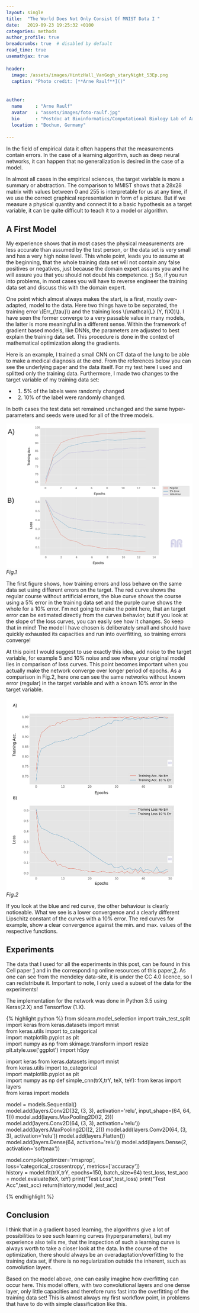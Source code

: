 ```yaml
---
layout: single
title:  "The World Does Not Only Consist Of MNIST Data I "
date:   2019-09-23 19:25:32 +0100
categories: methods
author_profile: true
breadcrumbs: true  # disabled by default
read_time: true
usemathjax: true

header:
  image: /assets/images/HintzHall_VanGogh_staryNight_53Ep.png
  caption: "Photo credit: [**Arne Raulf**]()"


author:
  name     : "Arne Raulf"
  avatar   : "assets/images/foto-raulf.jpg"
  bio      : "Postdoc at Bioinformatics/Computational Biology Lab of Axel Mosig. AI/ML in physical/biological problems."
  location : "Bochum, Germany" 

---
```


In the field of empirical data it often happens that the measurements contain errors. In the case of a learning algorithm, such as deep neural networks, it can happen that no generalization is desired in the case of a model. 

In almost all cases in the empirical sciences, the target variable is more a summary or abstraction. 
The comparison to MMIST shows that a 28x28 matrix with values between 0 and 255 is interpretable for us at any time, if we use the correct graphical representation in form of a picture.
But if we measure a physical quantity and connect it to a basic hypothesis as a target variable, it can be quite difficult to teach it to a model or algorithm.

## A First Model
My experience shows that in most cases the physical measurements are less accurate than assumed by the test person, or the data set is very small and has a very high noise level. This whole point, leads you to assume at the beginning, that the whole training data set will not contain any false positives or negatives, just because the domain expert assures you and he will assure you that you should not doubt his competence. ;) So, if you run into problems, in most cases you will have to reverse engineer the training data set and discuss this with the domain expert.

One point which almost always makes the start, is a first, mostly over-adapted, model to the data. Here two things have to be separated, the training error \\(Err_{\tau}\\)  and the training loss \\(\mathcal{L} (Y, f(X))\\). I have seen the former converge to a very passable value in many models, the latter is more meaningful in a different sense. Within the framework of gradient based models, like DNNs, the parameters are adjusted to best explain the training data set. This procedure is done in the context of mathematical optimization along the gradients.  

Here is an example, I trained a small CNN on CT data of the lung to be able to make a medical diagnosis at the end. From the references below you can see the underlying paper and the data itself. For my test here I used and splitted only the training data.  Furthermore, I made two changes to the target variable of my training data set:
- 1) 5% of the labels were randomly changed
- 2) 10% of the label were randomly changed.

In both cases the test data set remained unchanged and the same hyper-parameters and seeds were used for all of the three models. 


![image](/assets/images/knowYourGT1.png)
*Fig.1*


The first figure shows, how training errors and loss behave on the same data set using different errors on the target. The red curve shows the regular course without artificial errors, the blue curve shows the course using a 5% error in the training data set and the purple curve shows the whole for a 10% error.
I'm not going to make the point here, that an target error can be estimated directly from the curves behavior, but if you look at the slope of the loss curves, you can easily see how it changes. So keep that in mind! 
The model I have chosen is deliberately small and should have quickly exhausted its capacities and run into overfitting, so training errors converge! 

At this point I would suggest to use exactly this idea, add noise to the target variable, for example 5 and 10% noise and see where your original model lies in comparison of loss curves. This point becomes important when you actually make the network converge over longer period of epochs. As a comparison in Fig.2, here one can see the same networks without known error (regular) in the target variable and with a known 10% error in the target variable.



![image](/assets/images/knowyourGT1_150Epochs.png)
*Fig.2*


If you look at the blue and red curve, the other behaviour is clearly noticeable. What we see is a lower convergence and a clearly different Lipschitz constant of the curves with a 10% error. The red curves for example, show a clear convergence against the min. and max. values of the respective functions.  




## Experiments

The data that I used for all the experiments in this post, can be found in this Cell paper [1](https://www.cell.com/cell/fulltext/S0092-8674(18)30154-5) and in the corresponding online resources of this paper,[2](https://data.mendeley.com/datasets/rscbjbr9sj/3). As one can see from the mendeley data-site, it is under the CC 4.0 licence, so I can redistribute it. Important to note, I only used a subset of the data for the experiments!

The implementation for the network was done in Python 3.5 using Keras(2.X) and Tensorflow (1.X).

{% highlight python %}
from sklearn.model_selection import train_test_split
import keras
from keras.datasets import mnist                           
from keras.utils import to_categorical     
import matplotlib.pyplot as plt                            
import numpy as np
from skimage.transform import resize
plt.style.use('ggplot')
import h5py

import keras
from keras.datasets import mnist                                                                                  
from keras.utils import to_categorical     
import matplotlib.pyplot as plt                                 
import numpy as np
def simple_cnn(trX,trY, teX, teY):
  from keras import layers                                                                                        
  from keras import models                      
                                              
  model = models.Sequential()                                                 
  model.add(layers.Conv2D(32, (3, 3), activation='relu', input_shape=(64, 64, 1)))
  model.add(layers.MaxPooling2D((2, 2)))                 
  model.add(layers.Conv2D(64, (3, 3), activation='relu'))
  model.add(layers.MaxPooling2D((2, 2)))
  model.add(layers.Conv2D(64, (3, 3), activation='relu'))
  model.add(layers.Flatten())                      
  model.add(layers.Dense(64, activation='relu'))
  model.add(layers.Dense(2, activation='softmax'))
                                                  
  model.compile(optimizer='rmsprop',                                                                              
                loss='categorical_crossentropy',
                metrics=['accuracy'])         
  history = model.fit(trX,trY, epochs=150, batch_size=64)
  test_loss, test_acc = model.evaluate(teX, teY)
  print("Test Loss",test_loss) 
  print("Test Acc",test_acc) 
  return(history,model ,test_acc)




{% endhighlight %}


## Conclusion
I think that in a gradient based learning, the algorithms give a lot of possibilities to see such learning curves (hyperparameters), but my experience also tells me, that the inspection of such a learning curve is always worth to take a closer look at the data. In the course of the optimization, there should always be an overadaptation/overfitting to the training data set, if there is no regularization outside the inherent, such as convolution layers. 

Based on the model above, one can easily imagine how overfitting can occur here. This model offers,  with two convolutional layers and one dense layer, only little capacities and therefore runs fast into the overfitting of the training data set! This is almost always my first workflow point, in problems that have to do with simple classification like this.





[jekyll-docs]: https://jekyllrb.com/docs/home
[jekyll-gh]:   https://github.com/jekyll/jekyll
[jekyll-talk]: https://talk.jekyllrb.com/
